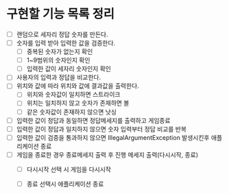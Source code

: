 # 구현할 기능 목록 정리
- [ ] 랜덤으로 세자리 정답 숫자를 만든다.
- [ ] 숫자를 입력 받아 입력한 값을 검증한다.
  - [ ] 중복된 숫자가 없는지 확인
  - [ ] 1~9범위의 숫자인지 확인
  - [ ] 입력한 값이 세자리 숫자인지 확인
- [ ] 사용자의 입력과 정답을 비교한다.
- [ ] 위치와 값에 따라 위치와 값에 결과값을 출력한다.
  - [ ] 위치와 숫자값이 일치하면 스트라이크
  - [ ] 위치는 일치하지 않고 숫자가 존재하면 볼
  - [ ] 같은 숫자값이 존재하지 않으면 낫싱
- [ ] 입력한 값이 정답과 동일하면 정답메세지를 출력하고 게임종료
- [ ] 입력한 값이 정답과 일치하지 않으면 숫자 입력부터 정답 비교를 반복
- [ ] 입력한 값이 검증을 통과하지 않으면 IllegalArgumentException 발생시킨후 애플리케이션 종료
- [ ] 게임을 종료한 경우 종료메세지 출력 후 진행 메세지 출력(다시시작, 종료)
  - [ ] 다시시작 선택 시 게임을 다시시작
  - [ ] 종료 선택시 애플리케이션 종료

